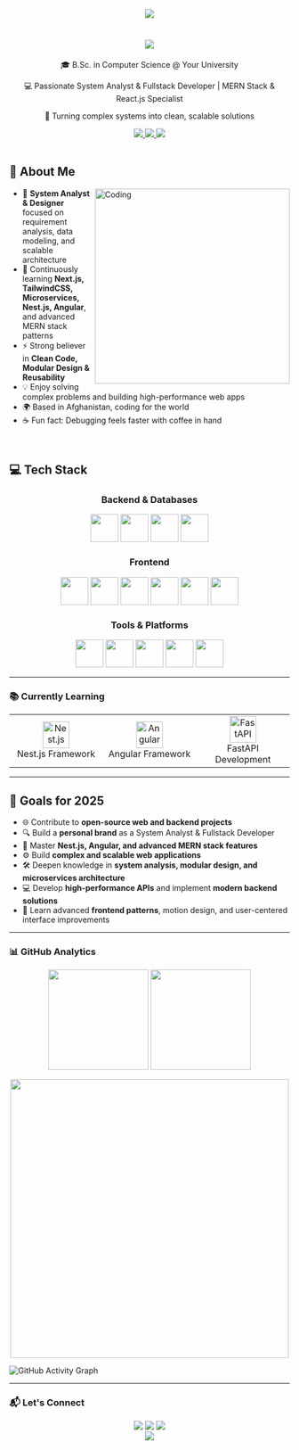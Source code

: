 <div align="center">
  <img src="https://capsule-render.vercel.app/api?type=waving&color=gradient&height=180&section=header&text=Dost%20Mohammad%20Fahimi&fontSize=55&fontAlignY=35&animation=fadeIn" />
</div>

<h1 align="center">
  <img src="https://readme-typing-svg.herokuapp.com/?font=Fira+Code&size=28&center=true&vCenter=true&width=600&height=70&duration=4000&lines=Hi+There!+👋;I'm+Dost+Mohammad+Fahimi!;System+Analyst+%26+Designer;Frontend+Engineer+%7C+React+%2F+Next.js;MERN+Stack+Developer;" />
</h1>

<div align="center">
  <p>🎓 B.Sc. in Computer Science @ Your University</p>
  <p>💻 Passionate System Analyst & Fullstack Developer | MERN Stack & React.js Specialist</p>
  <p>🚀 Turning complex systems into clean, scalable solutions</p>
</div>

<div align="center">
  <a href="mailto:dmfahimiiiii730@gmail.com">
    <img src="https://img.shields.io/badge/Email-dmfahimiiiii730@gmail.com-D14836?style=for-the-badge&logo=gmail&logoColor=white" />
  </a>
  <a href="https://www.linkedin.com/in/dost-mohammad-fahimi/">
    <img src="https://img.shields.io/badge/LinkedIn-Dost_Mohammad_Fahimi-0077B5?style=for-the-badge&logo=linkedin&logoColor=white" />
  </a>
  <a href="https://github.com/DostMohammadFahimi">
    <img src="https://img.shields.io/badge/GitHub-DostMohammadFahimi-100000?style=for-the-badge&logo=github&logoColor=white" />
  </a>
</div>

<br/>

## 🚀 About Me

<img align="right" alt="Coding" width="350" src="https://raw.githubusercontent.com/gist/patevs/b007a0e98fb216438d4cbf559fac4166/raw/88f20c9d749d756be63f22b09f3c4ac570bc5101/programming.gif">

- 🧠 **System Analyst & Designer** focused on requirement analysis, data modeling, and scalable architecture  
- 🌱 Continuously learning **Next.js, TailwindCSS, Microservices, Nest.js, Angular**, and advanced MERN stack patterns  
- ⚡ Strong believer in **Clean Code, Modular Design & Reusability**  
- 💡 Enjoy solving complex problems and building high-performance web apps  
- 🌍 Based in Afghanistan, coding for the world  
- ☕ Fun fact: Debugging feels faster with coffee in hand

<br/>

## 💻 Tech Stack

<div align="center">
  <h3>Backend & Databases</h3>
  <p>
    <a href="https://nodejs.org/"><img src="https://skillicons.dev/icons?i=nodejs" width="50" height="50" style="transition: transform 0.3s ease;" onmouseover="this.style.transform='scale(1.2)'" onmouseout="this.style.transform='scale(1)'" /></a>
    <a href="https://expressjs.com/"><img src="https://skillicons.dev/icons?i=express" width="50" height="50" style="transition: transform 0.3s ease;" onmouseover="this.style.transform='scale(1.2)'" onmouseout="this.style.transform='scale(1)'" /></a>
    <a href="https://www.mongodb.com/"><img src="https://skillicons.dev/icons?i=mongodb" width="50" height="50" style="transition: transform 0.3s ease;" onmouseover="this.style.transform='scale(1.2)'" onmouseout="this.style.transform='scale(1)'" /></a>
    <a href="https://www.mysql.com/"><img src="https://skillicons.dev/icons?i=mysql" width="50" height="50" style="transition: transform 0.3s ease;" onmouseover="this.style.transform='scale(1.2)'" onmouseout="this.style.transform='scale(1)'" /></a>
  </p>

  <h3>Frontend</h3>
  <p>
    <a href="https://reactjs.org/"><img src="https://skillicons.dev/icons?i=react" width="50" height="50" style="transition: transform 0.3s ease;" onmouseover="this.style.transform='scale(1.2)'" onmouseout="this.style.transform='scale(1)'" /></a>
    <a href="https://nextjs.org/"><img src="https://skillicons.dev/icons?i=nextjs" width="50" height="50" style="transition: transform 0.3s ease;" onmouseover="this.style.transform='scale(1.2)'" onmouseout="this.style.transform='scale(1)'" /></a>
    <a href="https://www.typescriptlang.org/"><img src="https://skillicons.dev/icons?i=typescript" width="50" height="50" style="transition: transform 0.3s ease;" onmouseover="this.style.transform='scale(1.2)'" onmouseout="this.style.transform='scale(1)'" /></a>
    <a href="https://tailwindcss.com/"><img src="https://skillicons.dev/icons?i=tailwind" width="50" height="50" style="transition: transform 0.3s ease;" onmouseover="this.style.transform='scale(1.2)'" onmouseout="this.style.transform='scale(1)'" /></a>
    <a href="https://www.w3schools.com/html/"><img src="https://skillicons.dev/icons?i=html" width="50" height="50" style="transition: transform 0.3s ease;" onmouseover="this.style.transform='scale(1.2)'" onmouseout="this.style.transform='scale(1)'" /></a>
    <a href="https://www.w3schools.com/css/"><img src="https://skillicons.dev/icons?i=css" width="50" height="50" style="transition: transform 0.3s ease;" onmouseover="this.style.transform='scale(1.2)'" onmouseout="this.style.transform='scale(1)'" /></a>
  </p>

  <h3>Tools & Platforms</h3>
  <p>
    <a href="https://git-scm.com/"><img src="https://skillicons.dev/icons?i=git" width="50" height="50" style="transition: transform 0.3s ease;" onmouseover="this.style.transform='scale(1.2)'" onmouseout="this.style.transform='scale(1)'" /></a>
    <a href="https://code.visualstudio.com/"><img src="https://skillicons.dev/icons?i=vscode" width="50" height="50" style="transition: transform 0.3s ease;" onmouseover="this.style.transform='scale(1.2)'" onmouseout="this.style.transform='scale(1)'" /></a>
    <a href="https://www.netlify.com/"><img src="https://skillicons.dev/icons?i=netlify" width="50" height="50" style="transition: transform 0.3s ease;" onmouseover="this.style.transform='scale(1.2)'" onmouseout="this.style.transform='scale(1)'" /></a>
    <a href="https://www.figma.com/"><img src="https://skillicons.dev/icons?i=figma" width="50" height="50" style="transition: transform 0.3s ease;" onmouseover="this.style.transform='scale(1.2)'" onmouseout="this.style.transform='scale(1)'" /></a>
    <a href="https://www.postman.com/"><img src="https://skillicons.dev/icons?i=postman" width="50" height="50" style="transition: transform 0.3s ease;" onmouseover="this.style.transform='scale(1.2)'" onmouseout="this.style.transform='scale(1)'" /></a>
  </p>
</div>


<hr/>

### 📚 Currently Learning

<div align="center">
  <table>
    <tr>
      <td align="center" width="25%">
        <img src="https://cdn.jsdelivr.net/gh/devicons/devicon/icons/nestjs/nestjs-original.svg" width="48" height="48" alt="Nest.js" class="tech-icon"/>
        <br>Nest.js Framework
      </td>
      <td align="center" width="25%">
        <img src="https://cdn.jsdelivr.net/gh/devicons/devicon/icons/angularjs/angularjs-original.svg" width="48" height="48" alt="Angular" class="tech-icon"/>
        <br>Angular Framework
      </td>
      <td align="center" width="25%">
        <img src="https://cdn.jsdelivr.net/gh/devicons/devicon/icons/fastapi/fastapi-original.svg" width="48" height="48" alt="FastAPI" class="tech-icon"/>
        <br>FastAPI Development
      </td>
    </tr>
  </table>
</div>

<hr/>

## 🎯 Goals for 2025

- 🌐 Contribute to **open-source web and backend projects**  
- 🔍 Build a **personal brand** as a System Analyst & Fullstack Developer  
- 🚀 Master **Nest.js, Angular, and advanced MERN stack features**  
- ⚙️ Build **complex and scalable web applications**  
- 🛠️ Deepen knowledge in **system analysis, modular design, and microservices architecture**  
- 💻 Develop **high-performance APIs** and implement **modern backend solutions**  
- 🧩 Learn advanced **frontend patterns**, motion design, and user-centered interface improvements  


<hr/>

### 📊 GitHub Analytics

<div align="center">
  <img src="https://github-readme-stats.vercel.app/api?username=DostMohammadFahimi&show_icons=true&count_private=true&theme=radical&hide_border=true&include_all_commits=true" height="180"/>
  <img src="https://github-readme-stats.vercel.app/api/top-langs/?username=DostMohammadFahimi&layout=compact&theme=radical&langs_count=6" height="180"/>
</div>

<p align="center">
  <a href="https://github.com/DostMohammadFahimi">
    <img width="500" src="https://github-readme-streak-stats.herokuapp.com/?user=DostMohammadFahimi&theme=algolia&hide_border=true&background=00000000" />
  </a>
</p>

![GitHub Activity Graph](https://github-readme-activity-graph.vercel.app/graph?username=DostMohammadFahimi&theme=react-dark)

<hr/>

### 📬 Let's Connect

<div align="center">
  <a href="https://www.linkedin.com/in/dost-mohammad-fahimi/"><img src="https://img.shields.io/badge/LinkedIn-Dost_Mohammad_Fahimi-0077B5?style=for-the-badge&logo=linkedin&logoColor=white" /></a>
  <a href="mailto:dmfahimiiiii730@gmail.com"><img src="https://img.shields.io/badge/Gmail-dmfahimiiiii730@gmail.com-D14836?style=for-the-badge&logo=gmail&logoColor=white" /></a>
  <a href="https://github.com/DostMohammadFahimi"><img src="https://img.shields.io/badge/GitHub-DostMohammadFahimi-100000?style=for-the-badge&logo=github&logoColor=white" /></a>
</div>

<div align="center">
  <img src="https://capsule-render.vercel.app/api?type=waving&color=gradient&height=100&section=footer" />
</div>
